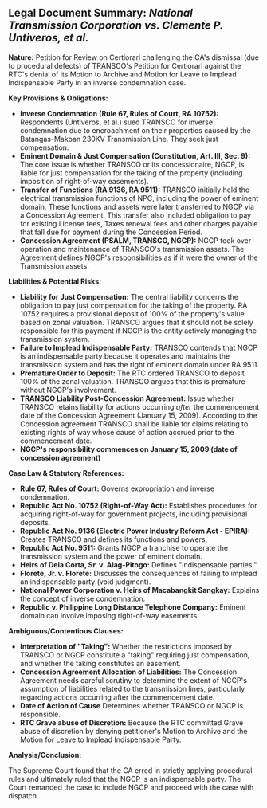## Legal Document Summary: *National Transmission Corporation vs. Clemente P. Untiveros, et al.*

**Nature:** Petition for Review on Certiorari challenging the CA's dismissal (due to procedural defects) of TRANSCO's Petition for Certiorari against the RTC's denial of its Motion to Archive and Motion for Leave to Implead Indispensable Party in an inverse condemnation case.

**Key Provisions & Obligations:**

*   **Inverse Condemnation (Rule 67, Rules of Court, RA 10752):** Respondents (Untiveros, et al.) sued TRANSCO for inverse condemnation due to encroachment on their properties caused by the Batangas-Makban 230KV Transmission Line. They seek just compensation.
*   **Eminent Domain & Just Compensation (Constitution, Art. III, Sec. 9):** The core issue is whether TRANSCO or its concessionaire, NGCP, is liable for just compensation for the taking of the property (including imposition of right-of-way easements).
*   **Transfer of Functions (RA 9136, RA 9511):** TRANSCO initially held the electrical transmission functions of NPC, including the power of eminent domain. These functions and assets were later transferred to NGCP via a Concession Agreement. This transfer also included obligation to pay for existing License fees, Taxes renewal fees and other charges payable that fall due for payment during the Concession Period.
*   **Concession Agreement (PSALM, TRANSCO, NGCP):** NGCP took over operation and maintenance of TRANSCO's transmission assets.  The Agreement defines NGCP's responsibilities as if it were the owner of the Transmission assets.

**Liabilities & Potential Risks:**

*   **Liability for Just Compensation:** The central liability concerns the obligation to pay just compensation for the taking of the property. RA 10752 requires a provisional deposit of 100% of the property's value based on zonal valuation. TRANSCO argues that it should not be solely responsible for this payment if NGCP is the entity actively managing the transmission system.
*   **Failure to Implead Indispensable Party:** TRANSCO contends that NGCP is an indispensable party because it operates and maintains the transmission system and has the right of eminent domain under RA 9511.
*   **Premature Order to Deposit:** The RTC ordered TRANSCO to deposit 100% of the zonal valuation. TRANSCO argues that this is premature without NGCP's involvement.
*   **TRANSCO Liability Post-Concession Agreement:** Issue whether TRANSCO retains liability for actions occurring *after* the commencement date of the Concession Agreement (January 15, 2009). According to the Concession agreement TRANSCO shall be liable for claims relating to existing rights of way whose cause of action accrued prior to the commencement date.
*   **NGCP's responsibility commences on January 15, 2009 (date of concession agreement)**

**Case Law & Statutory References:**

*   **Rule 67, Rules of Court:** Governs expropriation and inverse condemnation.
*   **Republic Act No. 10752 (Right-of-Way Act):** Establishes procedures for acquiring right-of-way for government projects, including provisional deposits.
*   **Republic Act No. 9136 (Electric Power Industry Reform Act - EPIRA):** Creates TRANSCO and defines its functions and powers.
*   **Republic Act No. 9511:** Grants NGCP a franchise to operate the transmission system and the power of eminent domain.
*   **Heirs of Dela Corta, Sr. v. Alag-Pitogo:** Defines "indispensable parties."
*   **Florete, Jr. v. Florete:** Discusses the consequences of failing to implead an indispensable party (void judgment).
*   **National Power Corporation v. Heirs of Macabangkit Sangkay:**  Explains the concept of inverse condemnation.
*   **Republic v. Philippine Long Distance Telephone Company:** Eminent domain can involve imposing right-of-way easements.

**Ambiguous/Contentious Clauses:**

*   **Interpretation of "Taking":** Whether the restrictions imposed by TRANSCO or NGCP constitute a "taking" requiring just compensation, and whether the taking constitutes an easement.
*   **Concession Agreement Allocation of Liabilities:** The Concession Agreement needs careful scrutiny to determine the extent of NGCP's assumption of liabilities related to the transmission lines, particularly regarding actions occurring after the commencement date.
*   **Date of Action of Cause** Determines whether TRANSCO or NGCP is responsible.
*   **RTC Grave abuse of Discretion:** Because the RTC committed Grave abuse of discretion by denying petitioner's Motion to Archive and the Motion for Leave to Implead Indispensable Party.

**Analysis/Conclusion:**

The Supreme Court found that the CA erred in strictly applying procedural rules and ultimately ruled that the NGCP is an indispensable party. The Court remanded the case to include NGCP and proceed with the case with dispatch.
